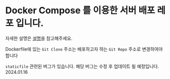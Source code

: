 # Docker Compose 를 이용한 서버 배포 레포 입니다.

자세한 설명은 [설명](https://velog.io/@wlzkxm2/Docker-Compose-%EC%99%80-EC2)을 참고해주세요.

Dockerfile에 있는 `Git Clone` 주소는 배포하고자 하는 `Git Repo` 주소로 변경하여야 합니다

`staticfile` 관련된 버그가 있습니다. 해당 버그는 수정 후 업데이트 될 예정입니다. 2024.01.16
